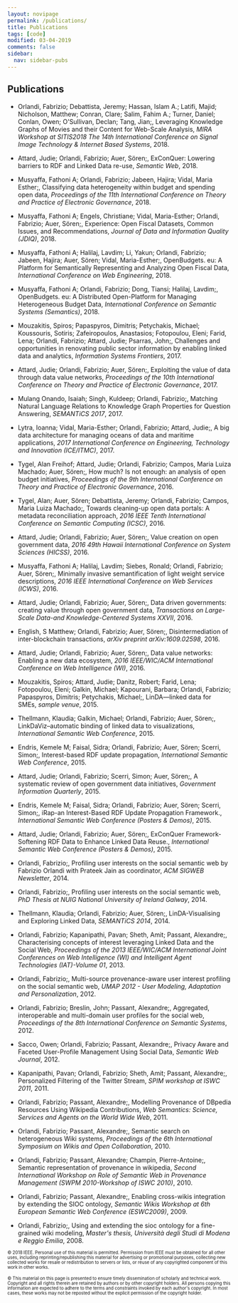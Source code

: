 ```yaml
---
layout: novipage
permalink: /publications/
title: Publications
tags: [code]
modified: 03-04-2019
comments: false
sidebar:
  nav: sidebar-pubs
---
```


## Publications


+ Orlandi, Fabrizio; Debattista, Jeremy; Hassan, Islam A.; Latifi, Majid; Nicholson, Matthew; Conran, Clare; Salim, Fahim A.; Turner, Daniel; Conlan, Owen; O'Sullivan, Declan; Tang, Jian;, Leveraging Knowledge Graphs of Movies and their Content for Web-Scale Analysis, *MIRA Workshop at SITIS2018 The 14th International Conference on Signal Image Technology & Internet Based Systems*, 2018.

+ Attard, Judie; Orlandi, Fabrizio; Auer, Sören;, ExConQuer: Lowering barriers to RDF and Linked Data re-use, *Semantic Web*, 2018.
+ Musyaffa, Fathoni A; Orlandi, Fabrizio; Jabeen, Hajira; Vidal, Maria Esther;, Classifying data heterogeneity within budget and spending open data, *Proceedings of the 11th International Conference on Theory and Practice of Electronic Governance*, 2018.
+ Musyaffa, Fathoni A; Engels, Christiane; Vidal, Maria-Esther; Orlandi, Fabrizio; Auer, Sören;, Experience: Open Fiscal Datasets, Common Issues, and Recommendations, *Journal of Data and Information Quality (JDIQ)*, 2018.
+ Musyaffa, Fathoni A; Halilaj, Lavdim; Li, Yakun; Orlandi, Fabrizio; Jabeen, Hajira; Auer, Sören; Vidal, Maria-Esther;, OpenBudgets. eu: A Platform for Semantically Representing and Analyzing Open Fiscal Data, *International Conference on Web Engineering*, 2018.
+ Musyaffa, Fathoni A; Orlandi, Fabrizio; Dong, Tiansi; Halilaj, Lavdim;, OpenBudgets. eu: A Distributed Open-Platform for Managing Heterogeneous Budget Data, *International Conference on Semantic Systems (Semantics)*, 2018.
+ Mouzakitis, Spiros; Papaspyros, Dimitris; Petychakis, Michael; Koussouris, Sotiris; Zafeiropoulos, Anastasios; Fotopoulou, Eleni; Farid, Lena; Orlandi, Fabrizio; Attard, Judie; Psarras, John;, Challenges and opportunities in renovating public sector information by enabling linked data and analytics, *Information Systems Frontiers*, 2017.
+ Attard, Judie; Orlandi, Fabrizio; Auer, Sören;, Exploiting the value of data through data value networks, *Proceedings of the 10th International Conference on Theory and Practice of Electronic Governance*, 2017.
+ Mulang Onando, Isaiah; Singh, Kuldeep; Orlandi, Fabrizio;, Matching Natural Language Relations to Knowledge Graph Properties for Question Answering, *SEMANTiCS 2017*, 2017.
+ Lytra, Ioanna; Vidal, Maria-Esther; Orlandi, Fabrizio; Attard, Judie;, A big data architecture for managing oceans of data and maritime applications, *2017 International Conference on Engineering, Technology and Innovation (ICE/ITMC)*, 2017.
+ Tygel, Alan Freihof; Attard, Judie; Orlandi, Fabrizio; Campos, Maria Luiza Machado; Auer, Sören;, How much? Is not enough: an analysis of open budget initiatives, *Proceedings of the 9th International Conference on Theory and Practice of Electronic Governance*, 2016.
+ Tygel, Alan; Auer, Sören; Debattista, Jeremy; Orlandi, Fabrizio; Campos, Maria Luiza Machado;, Towards cleaning-up open data portals: A metadata reconciliation approach, *2016 IEEE Tenth International Conference on Semantic Computing (ICSC)*, 2016.
+ Attard, Judie; Orlandi, Fabrizio; Auer, Sören;, Value creation on open government data, *2016 49th Hawaii International Conference on System Sciences (HICSS)*, 2016.
+ Musyaffa, Fathoni A; Halilaj, Lavdim; Siebes, Ronald; Orlandi, Fabrizio; Auer, Sören;, Minimally invasive semantification of light weight service descriptions, *2016 IEEE International Conference on Web Services (ICWS)*, 2016.
+ Attard, Judie; Orlandi, Fabrizio; Auer, Sören;, Data driven governments: creating value through open government data, *Transactions on Large-Scale Data-and Knowledge-Centered Systems XXVII*, 2016.
+ English, S Matthew; Orlandi, Fabrizio; Auer, Sören;, Disintermediation of inter-blockchain transactions, *arXiv preprint arXiv:1609.02598*, 2016.
+ Attard, Judie; Orlandi, Fabrizio; Auer, Sören;, Data value networks: Enabling a new data ecosystem, *2016 IEEE/WIC/ACM International Conference on Web Intelligence (WI)*, 2016.
+ Mouzakitis, Spiros; Attard, Judie; Danitz, Robert; Farid, Lena; Fotopoulou, Eleni; Galkin, Michael; Kapourani, Barbara; Orlandi, Fabrizio; Papaspyros, Dimitris; Petychakis, Michael;, LinDA—linked data for SMEs, *sample venue*, 2015.
+ Thellmann, Klaudia; Galkin, Michael; Orlandi, Fabrizio; Auer, Sören;, LinkDaViz–automatic binding of linked data to visualizations, *International Semantic Web Conference*, 2015.
+ Endris, Kemele M; Faisal, Sidra; Orlandi, Fabrizio; Auer, Sören; Scerri, Simon;, Interest-based RDF update propagation, *International Semantic Web Conference*, 2015.
+ Attard, Judie; Orlandi, Fabrizio; Scerri, Simon; Auer, Sören;, A systematic review of open government data initiatives, *Government Information Quarterly*, 2015.
+ Endris, Kemele M; Faisal, Sidra; Orlandi, Fabrizio; Auer, Sören; Scerri, Simon;, iRap-an Interest-Based RDF Update Propagation Framework., *International Semantic Web Conference (Posters & Demos)*, 2015.
+ Attard, Judie; Orlandi, Fabrizio; Auer, Sören;, ExConQuer Framework-Softening RDF Data to Enhance Linked Data Reuse., *International Semantic Web Conference (Posters & Demos)*, 2015.
+ Orlandi, Fabrizio;, Profiling user interests on the social semantic web by Fabrizio Orlandi with Prateek Jain as coordinator, *ACM SIGWEB Newsletter*, 2014.
+ Orlandi, Fabrizio;, Profiling user interests on the social semantic web, *PhD Thesis at NUIG National University of Ireland Galway*, 2014.
+ Thellmann, Klaudia; Orlandi, Fabrizio; Auer, Sören;, LinDA-Visualising and Exploring Linked Data, *SEMANTiCS 2014*, 2014.
+ Orlandi, Fabrizio; Kapanipathi, Pavan; Sheth, Amit; Passant, Alexandre;, Characterising concepts of interest leveraging Linked Data and the Social Web, *Proceedings of the 2013 IEEE/WIC/ACM International Joint Conferences on Web Intelligence (WI) and Intelligent Agent Technologies (IAT)-Volume 01*, 2013.
+ Orlandi, Fabrizio;, Multi-source provenance-aware user interest profiling on the social semantic web, *UMAP 2012 - User Modeling, Adaptation and Personalization*, 2012.
+ Orlandi, Fabrizio; Breslin, John; Passant, Alexandre;, Aggregated, interoperable and multi-domain user profiles for the social web, *Proceedings of the 8th International Conference on Semantic Systems*, 2012.
+ Sacco, Owen; Orlandi, Fabrizio; Passant, Alexandre;, Privacy Aware and Faceted User-Profile Management Using Social Data, *Semantic Web Journal*, 2012.
+ Kapanipathi, Pavan; Orlandi, Fabrizio; Sheth, Amit; Passant, Alexandre;, Personalized Filtering of the Twitter Stream, *SPIM workshop at ISWC 2011*, 2011.
+ Orlandi, Fabrizio; Passant, Alexandre;, Modelling Provenance of DBpedia Resources Using Wikipedia Contributions, *Web Semantics: Science, Services and Agents on the World Wide Web*, 2011.
+ Orlandi, Fabrizio; Passant, Alexandre;, Semantic search on heterogeneous Wiki systems, *Proceedings of the 6th International Symposium on Wikis and Open Collaboration*, 2010.
+ Orlandi, Fabrizio; Passant, Alexandre; Champin, Pierre-Antoine;, Semantic representation of provenance in wikipedia, *Second International Workshop on Role of Semantic Web in Provenance Management (SWPM 2010-Workshop of ISWC 2010)*, 2010.
+ Orlandi, Fabrizio; Passant, Alexandre;, Enabling cross-wikis integration by extending the SIOC ontology, *Semantic Wikis Workshop at 6th European Semantic Web Conference (ESWC2009)*, 2009.
+ Orlandi, Fabrizio;, Using and extending the sioc ontology for a fine-grained wiki modeling, *Master's thesis, Università degli Studi di Modena e Reggio Emilia*, 2008.


<sub><sup>&copy; 2018 IEEE. Personal use of this material is permitted. Permission from IEEE must be obtained for all other uses, including reprinting/republishing this material for advertising or promotional purposes, collecting new collected works for resale or redistribution to servers or lists, or reuse of any copyrighted component of this work in other works. </sup></sub>


<sub><sup>&copy; This material on this page is presented to ensure timely dissemination of scholarly and technical work. Copyright and all rights therein are retained by authors or by other copyright holders. All persons copying this information are expected to adhere to the terms and constraints invoked by each author's copyright. In most cases, these works may not be reposted without the explicit permission of the copyright holder. </sup></sub>











